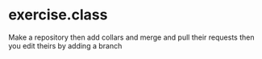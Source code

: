 # exercise.class
Make a repository then add collars and merge and pull their requests then you edit theirs by adding a branch
